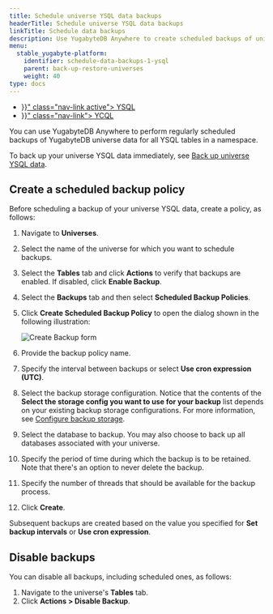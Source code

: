 ```yaml
---
title: Schedule universe YSQL data backups
headerTitle: Schedule universe YSQL data backups
linkTitle: Schedule data backups
description: Use YugabyteDB Anywhere to create scheduled backups of universe YSQL data.
menu:
  stable_yugabyte-platform:
    identifier: schedule-data-backups-1-ysql
    parent: back-up-restore-universes
    weight: 40
type: docs
---
```


<ul class="nav nav-tabs-alt nav-tabs-yb">

  <li >
    <a href="{{< relref "./ysql.md" >}}" class="nav-link active">
      <i class="icon-postgres" aria-hidden="true"></i>
      YSQL
    </a>
  </li>

  <li >
    <a href="{{< relref "./ycql.md" >}}" class="nav-link">
      <i class="icon-cassandra" aria-hidden="true"></i>
      YCQL
    </a>
  </li>

</ul>

You can use YugabyteDB Anywhere to perform regularly scheduled backups of YugabyteDB universe data for all YSQL tables in a namespace.

To back up your universe YSQL data immediately, see [Back up universe YSQL data](../../back-up-universe-data/ysql/).

## Create a scheduled backup policy

Before scheduling a backup of your universe YSQL data, create a policy, as follows:

1. Navigate to **Universes**.

1. Select the name of the universe for which you want to schedule backups.

1. Select the **Tables** tab and click **Actions** to verify that backups are enabled. If disabled, click **Enable Backup**.

1. Select the **Backups** tab and then select **Scheduled Backup Policies**.

1. Click **Create Scheduled Backup Policy** to open the dialog shown in the following illustration:

    ![Create Backup form](/images/yp/scheduled-backup-ysql-1.png)

1. Provide the backup policy name.

1. Specify the interval between backups or select **Use cron expression (UTC)**.

1. Select the backup storage configuration. Notice that the contents of the **Select the storage config you want to use for your backup** list depends on your existing backup storage configurations. For more information, see [Configure backup storage](../../configure-backup-storage/).

1. Select the database to backup. You may also choose to back up all databases associated with your universe.

1. Specify the period of time during which the backup is to be retained. Note that there's an option to never delete the backup.

1. Specify the number of threads that should be available for the backup process.

1. Click **Create**.

Subsequent backups are created based on the value you specified for **Set backup intervals** or **Use cron expression**.

## Disable backups

You can disable all backups, including scheduled ones, as follows:

1. Navigate to the universe's **Tables** tab.
1. Click **Actions > Disable Backup**.

<!--

## Delete a scheduled backup

You can permanently remove a scheduled backup, as follows:

1. Navigate to the universe's **Backups** tab.

2. Find the scheduled backup and click **... > Delete Schedule**.

   -->
